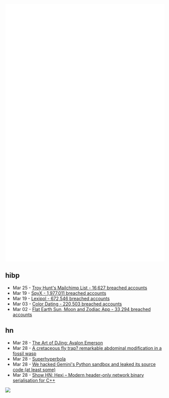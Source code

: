 ![Metrics](https://raw.githubusercontent.com/phixion/phixion/master/metrics.svg)

## hibp

<!--
for https://github.com/phixion/phixion/blob/main/.github/workflows/feeds.yml
-->
<!--START_SECTION:haveibeenpwnd-->
- Mar 25 - [Troy Hunt's Mailchimp List - 16,627 breached accounts](https://haveibeenpwned.com/PwnedWebsites#TroyHuntMailchimpList)
- Mar 19 - [SpyX - 1,977,011 breached accounts](https://haveibeenpwned.com/PwnedWebsites#SpyX)
- Mar 19 - [Lexipol - 672,546 breached accounts](https://haveibeenpwned.com/PwnedWebsites#Lexipol)
- Mar 03 - [Color Dating - 220,503 breached accounts](https://haveibeenpwned.com/PwnedWebsites#ColorDating)
- Mar 02 - [Flat Earth Sun, Moon and Zodiac App - 33,294 breached accounts](https://haveibeenpwned.com/PwnedWebsites#FlatEarthDave)
<!--END_SECTION:haveibeenpwnd-->

## hn

<!--
for https://github.com/phixion/phixion/blob/main/.github/workflows/feeds.yml
-->
<!--START_SECTION:hn-->
- Mar 28 - [The Art of DJing: Avalon Emerson](https://it.ra.co/features/3392)
- Mar 28 - [A cretaceous fly trap? remarkable abdominal modification in a fossil wasp](https://bmcbiol.biomedcentral.com/articles/10.1186/s12915-025-02190-2)
- Mar 28 - [Superhyperbola](https://www.johndcook.com/blog/2025/03/27/superhyperbola/)
- Mar 28 - [We hacked Gemini's Python sandbox and leaked its source code (at least some)](https://www.landh.tech/blog/20250327-we-hacked-gemini-source-code/)
- Mar 28 - [Show HN: Hexi – Modern header-only network binary serialisation for C++](https://github.com/EmberEmu/Hexi)
<!--END_SECTION:hn-->

<!--
for https://yhype.me
-->
![](https://hit.yhype.me/github/profile?user_id=13013670)

